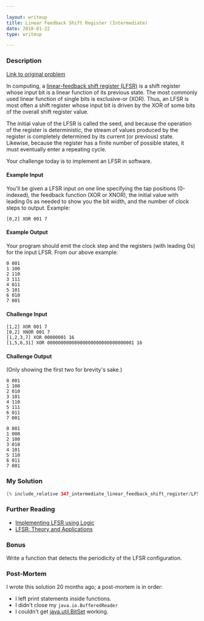 ```yaml
---

layout: writeup
title: Linear Feedback Shift Register (Intermediate)
date: 2018-01-22
type: writeup

---
```


### Description

[Link to original problem](https://www.reddit.com/r/dailyprogrammer/comments/7r17qr/20180117_challenge_347_intermediate_linear/)

In computing, a [linear-feedback shift register (LFSR)](https://en.wikipedia.org/wiki/Linear-feedback_shift_register) is a shift register whose input bit is a linear function of its previous state. The most commonly used linear function of single bits is exclusive-or (XOR). Thus, an LFSR is most often a shift register whose input bit is driven by the XOR of some bits of the overall shift register value.

The initial value of the LFSR is called the seed, and because the operation of the register is deterministic, the stream of values produced by the register is completely determined by its current (or previous) state. Likewise, because the register has a finite number of possible states, it must eventually enter a repeating cycle.

Your challenge today is to implement an LFSR in software.

#### Example Input

You'll be given a LFSR input on one line specifying the tap positions (0-indexed), the feedback function (XOR or XNOR), the initial value with leading 0s as needed to show you the bit width, and the number of clock steps to output. Example:

```text
[0,2] XOR 001 7
```

#### Example Output

Your program should emit the clock step and the registers (with leading 0s) for the input LFSR. From our above example:

```text
0 001
1 100
2 110
3 111
4 011
5 101
6 010
7 001
```

#### Challenge Input

```text
[1,2] XOR 001 7
[0,2] XNOR 001 7
[1,2,3,7] XOR 00000001 16
[1,5,6,31] XOR 00000000000000000000000000000001 16
```

#### Challenge Output

(Only showing the first two for brevity's sake.)

```text
0 001
1 100
2 010
3 101
4 110
5 111
6 011
7 001
```

```text
0 001
1 000
2 100
3 010
4 101
5 110
6 011
7 001
```

### My Solution

```java
{% include_relative 347_intermediate_linear_feedback_shift_register/LFSR347Hack.java %}
```

### Further Reading

* [Implementing LFSR using Logic](https://www.eetimes.com/document.asp?doc_id=1274550)
* [LFSR: Theory and Applications](http://homepages.cae.wisc.edu/%7Eece553/handouts/LFSR-notes.PDF)

### Bonus

Write a function that detects the periodicity of the LFSR configuration.

### Post-Mortem

I wrote this solution 20 months ago; a post-mortem is in order:

* I left print statements inside functions.
* I didn't close my `java.io.BufferedReader`
* I couldn't get [java.util.BitSet](https://docs.oracle.com/javase/8/docs/api/java/util/BitSet.html) working.
